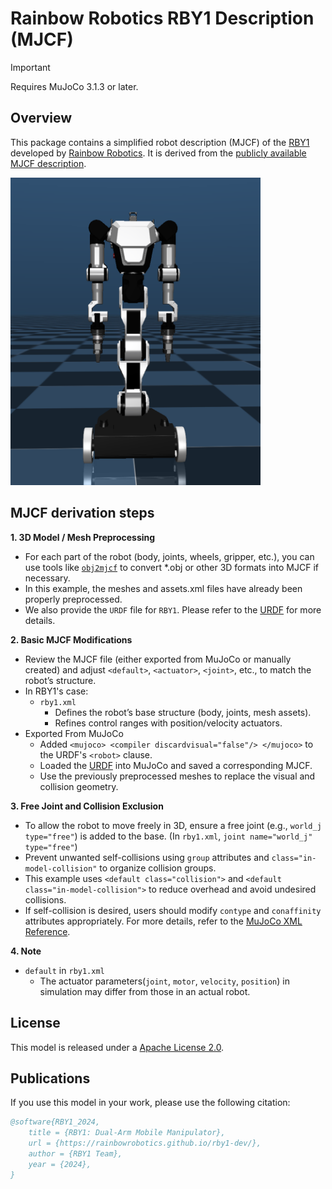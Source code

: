 # Rainbow Robotics RBY1 Description (MJCF)

> [!IMPORTANT]
> Requires MuJoCo 3.1.3 or later.

## Overview

This package contains a simplified robot description (MJCF) of the [RBY1](https://rainbowrobotics.github.io/rby1-dev/) developed by [Rainbow Robotics](https://www.rainbow-robotics.com/en_main?_l=en). It is derived from the [publicly
available MJCF description](https://github.com/RainbowRobotics).

<p float="left">
  <img src="mujoco_RBY1.png" width="400">
</p>

## MJCF derivation steps

**1. 3D Model / Mesh Preprocessing**

- For each part of the robot (body, joints, wheels, gripper, etc.), you can use tools like [`obj2mjcf`](https://github.com/kevinzakka/obj2mjcf) to convert *.obj or other 3D formats into MJCF if necessary.
- In this example, the meshes and assets.xml files have already been properly preprocessed.
- We also provide the `URDF` file for `RBY1`. Please refer to the [URDF](https://github.com/RainbowRobotics/rby1-sdk/blob/main/models/rby1a/urdf/model.urdf) for more details.

**2. Basic MJCF Modifications**

- Review the MJCF file (either exported from MuJoCo or manually created) and adjust `<default>`, `<actuator>`, `<joint>`, etc., to match the robot’s structure.
- In RBY1's case:
  - ``rby1.xml``
    - Defines the robot’s base structure (body, joints, mesh assets).
    - Refines control ranges with position/velocity actuators.
- Exported From MuJoCo
   - Added `<mujoco> <compiler discardvisual="false"/> </mujoco>` to the URDF's `<robot>` clause.
   - Loaded the [URDF](https://github.com/RainbowRobotics/rby1-sdk/blob/main/models/rby1a/urdf/model.urdf) into MuJoCo and saved a corresponding MJCF.
   - Use the previously preprocessed meshes to replace the visual and collision geometry.

**3. Free Joint and Collision Exclusion**
- To allow the robot to move freely in 3D, ensure a free joint (e.g., `world_j type="free"`) is added to the base. (In `rby1.xml`, `joint name="world_j" type="free"`)
- Prevent unwanted self-collisions using `group` attributes and `class="in-model-collision"` to organize collision groups.
- This example uses `<default class="collision">` and `<default class="in-model-collision">` to reduce overhead and avoid undesired collisions.
- If self-collision is desired, users should modify `contype` and `conaffinity` attributes appropriately. For more details, refer to the [MuJoCo XML Reference](https://mujoco.readthedocs.io/en/stable/XMLreference.html).

**4. Note**
- `default` in `rby1.xml`
  - The actuator parameters(`joint`, `motor`, `velocity`, `position`) in simulation may differ from those in an actual robot.

## License

This model is released under a [Apache License 2.0](LICENSE).

## Publications

If you use this model in your work, please use the following citation:

```bibtex
@software{RBY1_2024,
    title = {RBY1: Dual-Arm Mobile Manipulator},
    url = {https://rainbowrobotics.github.io/rby1-dev/},
    author = {RBY1 Team},
    year = {2024},
}
```
